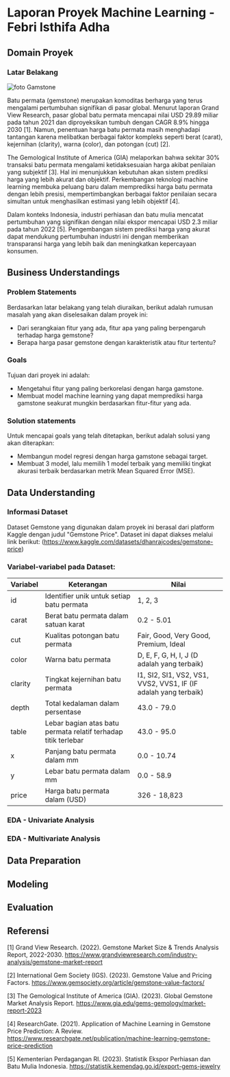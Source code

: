 # Laporan Proyek Machine Learning -Febri Isthifa Adha
## Domain Proyek

### Latar Belakang
![foto Gamstone](https://i.ibb.co.com/q7xrMGH/Gamstone.png)

Batu permata (gemstone) merupakan komoditas berharga yang terus mengalami pertumbuhan signifikan di pasar global. Menurut laporan Grand View Research, pasar global batu permata mencapai nilai USD 29.89 miliar pada tahun 2021 dan diproyeksikan tumbuh dengan CAGR 8.9% hingga 2030 [1]. Namun, penentuan harga batu permata masih menghadapi tantangan karena melibatkan berbagai faktor kompleks seperti berat (carat), kejernihan (clarity), warna (color), dan potongan (cut) [2].

The Gemological Institute of America (GIA) melaporkan bahwa sekitar 30% transaksi batu permata mengalami ketidaksesuaian harga akibat penilaian yang subjektif [3]. Hal ini menunjukkan kebutuhan akan sistem prediksi harga yang lebih akurat dan objektif. Perkembangan teknologi machine learning membuka peluang baru dalam memprediksi harga batu permata dengan lebih presisi, mempertimbangkan berbagai faktor penilaian secara simultan untuk menghasilkan estimasi yang lebih objektif [4].

Dalam konteks Indonesia, industri perhiasan dan batu mulia mencatat pertumbuhan yang signifikan dengan nilai ekspor mencapai USD 2.3 miliar pada tahun 2022 [5]. Pengembangan sistem prediksi harga yang akurat dapat mendukung pertumbuhan industri ini dengan memberikan transparansi harga yang lebih baik dan meningkatkan kepercayaan konsumen.

## Business Understandings

### Problem Statements
Berdasarkan latar belakang yang telah diuraikan, berikut adalah rumusan masalah yang akan diselesaikan dalam proyek ini:
- Dari serangkaian fitur yang ada, fitur apa yang paling berpengaruh terhadap harga gemstone?
- Berapa harga pasar gemstone dengan karakteristik atau fitur tertentu?

### Goals
Tujuan dari proyek ini adalah:
- Mengetahui fitur yang paling berkorelasi dengan harga gamstone.
- Membuat model machine learning yang dapat memprediksi harga gamstone seakurat mungkin berdasarkan fitur-fitur yang ada.

### Solution statements
Untuk mencapai goals yang telah ditetapkan, berikut adalah solusi yang akan diterapkan:
- Membangun model regresi dengan harga gamstone sebagai target.
- Membuat 3 model, lalu memilih 1 model terbaik yang memiliki tingkat akurasi terbaik berdasarkan metrik Mean Squared Error (MSE).

## Data Understanding
### Informasi Dataset
Dataset Gemstone yang digunakan dalam proyek ini berasal dari platform Kaggle dengan judul "Gemstone Price". Dataset ini dapat diakses melalui link berikut:
(https://www.kaggle.com/datasets/dhanrajcodes/gemstone-price)

### Variabel-variabel pada Dataset:
Variabel | Keterangan | Nilai
----------|----------|----------
id | Identifier unik untuk setiap batu permata |  1, 2, 3 
carat | Berat batu permata dalam satuan karat |  0.2 - 5.01
cut | Kualitas potongan batu permata | Fair, Good, Very Good, Premium, Ideal
color | Warna batu permata | D, E, F, G, H, I, J (D adalah yang terbaik)
clarity | Tingkat kejernihan batu permata | I1, SI2, SI1, VS2, VS1, VVS2, VVS1, IF (IF adalah yang terbaik)
depth | Total kedalaman dalam persentase | 43.0 - 79.0
table | Lebar bagian atas batu permata relatif terhadap titik terlebar | 43.0 - 95.0
x | Panjang batu permata dalam mm |  0.0 - 10.74
y | Lebar batu permata dalam mm | 0.0 - 58.9
price | Harga batu permata dalam (USD) | 326 - 18,823

### EDA - Univariate Analysis

### EDA - Multivariate Analysis

## Data Preparation

## Modeling

## Evaluation

## Referensi
[1] Grand View Research. (2022). Gemstone Market Size & Trends Analysis Report, 2022-2030. https://www.grandviewresearch.com/industry-analysis/gemstone-market-report

[2] International Gem Society (IGS). (2023). Gemstone Value and Pricing Factors. https://www.gemsociety.org/article/gemstone-value-factors/

[3] The Gemological Institute of America (GIA). (2023). Global Gemstone Market Analysis Report. https://www.gia.edu/gems-gemology/market-report-2023

[4] ResearchGate. (2021). Application of Machine Learning in Gemstone Price Prediction: A Review. https://www.researchgate.net/publication/machine-learning-gemstone-price-prediction

[5] Kementerian Perdagangan RI. (2023). Statistik Ekspor Perhiasan dan Batu Mulia Indonesia. https://statistik.kemendag.go.id/export-gems-jewelry

